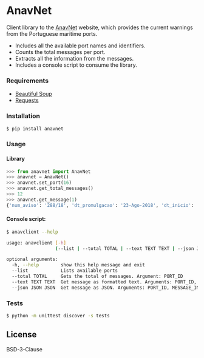 # AnavNet

Client library to the [AnavNet](http://anavnet.hidrografico.pt/AvisosLocais/AvisosLocais.aspx) website, which provides the current warnings from the Portuguese maritime ports.
* Includes all the available port names and identifiers.
* Counts the total messages per port.
* Extracts all the information from the messages.
* Includes a console script to consume the library.

### Requirements

* [Beautiful Soup](https://www.crummy.com/software/BeautifulSoup/)
* [Requests](http://docs.python-requests.org/en/master/)

### Installation

```sh
$ pip install anavnet
```

### Usage

#### Library

```python
>>> from anavnet import AnavNet
>>> anavnet = AnavNet()
>>> anavnet.set_port(16)
>>> anavnet.get_total_messages()
>>> 12
>>> anavnet.get_message(1)
{'num_aviso': '288/18', 'dt_promulgacao': '23-Ago-2018', 'dt_inicio': '24-Ago-2018', 'dt_fim': '05-Set-2018', 'ent_promulgacao': 'Capitania do Porto de Lisboa - CAPIMARLISBOA', 'local': 'Rio Tejo - Cais Militar do Portinho da Costa.', 'assunto': 'Área interdita à navegação', 'descricao': 'No período de 24AGO a 05SET, está interdita a navegação a menos de 50 metros do Cais Militar do Portinho da Costa.', 'dt_cancelamento': 'Data de cancelamento: 05-Set-2018'}
```

#### Console script:

```sh
$ anavclient --help

usage: anavclient [-h]
                  (--list | --total TOTAL | --text TEXT TEXT | --json JSON JSON)

optional arguments:
  -h, --help        show this help message and exit
  --list            Lists available ports
  --total TOTAL     Gets the total of messages. Argument: PORT_ID
  --text TEXT TEXT  Get message as formatted text. Arguments: PORT_ID, MESSAGE_INDEX
  --json JSON JSON  Get message as JSON. Arguments: PORT_ID, MESSAGE_INDEX
```
 
### Tests

```sh
$ python -m unittest discover -s tests
```

License
----

BSD-3-Clause

